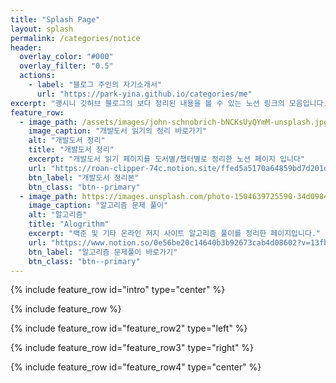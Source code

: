 ```yaml
---
title: "Splash Page"
layout: splash
permalink: /categories/notice
header:
  overlay_color: "#000"
  overlay_filter: "0.5"
  actions:
    - label: "블로그 주인의 자기소개서"
      url: "https://park-yina.github.io/categories/me"
excerpt: "괭시니 깃허브 블로그의 보다 정리된 내용을 볼 수 있는 노션 링크의 모음입니다."
feature_row:
  - image_path: /assets/images/john-schnobrich-bNCKsUyQYmM-unsplash.jpg
    image_caption: "개발도서 읽기의 정리 바로가기"
    alt: "개발도서 정리"
    title: "개발도서 정리"
    excerpt: "개발도서 읽기 페이지를 도서별/챕터별로 정리한 노션 페이지 입니다"
    url: "https://roan-clipper-74c.notion.site/ffed5a5170a64859bd7d201d8e002dcd?v=df837f84b22248dda5227b24d7db340b"
    btn_label: "개발도서 정리본"
    btn_class: "btn--primary"
  - image_path: https://images.unsplash.com/photo-1504639725590-34d0984388bd?q=80&w=2574&auto=format&fit=crop&ixlib=rb-4.0.3&ixid=M3wxMjA3fDB8MHxwaG90by1wYWdlfHx8fGVufDB8fHx8fA%3D%3D
    image_caption: "알고리즘 문제 풀이"
    alt: "알고리즘"
    title: "Alogrithm"
    excerpt: "백준 및 기타 온라인 저지 사이트 알고리즘 풀이를 정리한 페이지입니다."
    url: "https://www.notion.so/0e56be20c14640b3b92673cab4d08602?v=13fbd28324c54759a28b3d95a8633d6f"
    btn_label: "알고리즘 문제풀이 바로가기"
    btn_class: "btn--primary"
---
```


{% include feature_row id="intro" type="center" %}

{% include feature_row %}

{% include feature_row id="feature_row2" type="left" %}

{% include feature_row id="feature_row3" type="right" %}

{% include feature_row id="feature_row4" type="center" %}